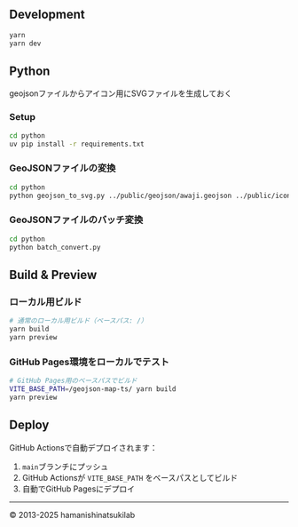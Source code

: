 ## Development

```bash
yarn
yarn dev
```

## Python
geojsonファイルからアイコン用にSVGファイルを生成しておく

### Setup
```bash
cd python
uv pip install -r requirements.txt
```

### GeoJSONファイルの変換
```bash
cd python
python geojson_to_svg.py ../public/geojson/awaji.geojson ../public/icons/awaji.svg
```

### GeoJSONファイルのバッチ変換
```bash
cd python
python batch_convert.py
```

## Build & Preview

### ローカル用ビルド

```bash
# 通常のローカル用ビルド（ベースパス: /）
yarn build
yarn preview
```

### GitHub Pages環境をローカルでテスト

```bash
# GitHub Pages用のベースパスでビルド
VITE_BASE_PATH=/geojson-map-ts/ yarn build
yarn preview
```

## Deploy

GitHub Actionsで自動デプロイされます：

1. `main`ブランチにプッシュ
2. GitHub Actionsが `VITE_BASE_PATH` をベースパスとしてビルド
3. 自動でGitHub Pagesにデプロイ


---

© 2013-2025 hamanishinatsukilab
